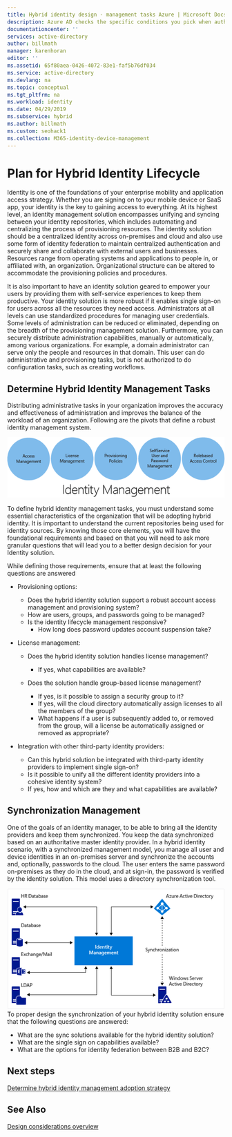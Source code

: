 ```yaml
---
title: Hybrid identity design - management tasks Azure | Microsoft Docs
description: Azure AD checks the specific conditions you pick when authenticating the user and before allowing access to the application with Conditional Access control.
documentationcenter: ''
services: active-directory
author: billmath
manager: karenhoran
editor: ''
ms.assetid: 65f80aea-0426-4072-83e1-faf5b76df034
ms.service: active-directory
ms.devlang: na
ms.topic: conceptual
ms.tgt_pltfrm: na
ms.workload: identity
ms.date: 04/29/2019
ms.subservice: hybrid
ms.author: billmath
ms.custom: seohack1
ms.collection: M365-identity-device-management
---
```

# Plan for Hybrid Identity Lifecycle
Identity is one of the foundations of your enterprise mobility and application access strategy. Whether you are signing on to your mobile device or SaaS app, your identity is the key to gaining access to everything. At its highest level, an identity management solution encompasses unifying and syncing between your identity repositories, which includes automating and centralizing the process of provisioning resources. The identity solution should be a centralized identity across on-premises and cloud and also use some form of identity federation to maintain centralized authentication and securely share and collaborate with external users and businesses. Resources range from operating systems and applications to people in, or affiliated with, an organization. Organizational structure can be altered to accommodate the provisioning policies and procedures.

It is also important to have an identity solution geared to empower your users by providing them with self-service experiences to keep them productive. Your identity solution is more robust if it enables single sign-on for users across all the resources they need access. Administrators at all levels can use standardized procedures for managing user credentials. Some levels of administration can be reduced or eliminated, depending on the breadth of the provisioning management solution. Furthermore, you can securely distribute administration capabilities, manually or automatically, among various organizations. For example, a domain administrator can serve only the people and resources in that domain. This user can do administrative and provisioning tasks, but is not authorized to do configuration tasks, such as creating workflows.

## Determine Hybrid Identity Management Tasks
Distributing administrative tasks in your organization improves the accuracy and effectiveness of administration and improves the balance of the workload of an organization. Following are the pivots that define a robust identity management system.

 ![identity management considerations](./media/plan-hybrid-identity-design-considerations/Identity_management_considerations.png)

To define hybrid identity management tasks, you must understand some essential characteristics of the organization that will be adopting hybrid identity. It is important to understand the current repositories being used for identity sources. By knowing those core elements, you will have the foundational requirements and based on that you will need to ask more granular questions that will lead you to a better design decision for your Identity solution.  

While defining those requirements, ensure that at least the following questions are answered

* Provisioning options: 
  
  * Does the hybrid identity solution support a robust account access management and provisioning system?
  * How are users, groups, and passwords going to be managed?
  * Is the identity lifecycle management responsive? 
    * How long does password updates account suspension take?
* License management: 
  
  * Does the hybrid identity solution handles license management?
    * If yes, what capabilities are available?
  * Does the solution handle group-based license management? 
  
    * If yes, is it possible to assign a security group to it? 
    * If yes, will the cloud directory automatically assign licenses to all the members of the group? 
    * What happens if a user is subsequently added to, or removed from the group, will a license be automatically assigned or removed as appropriate? 
* Integration with other third-party identity providers:
  * Can this hybrid solution be integrated with third-party identity providers to implement single sign-on?
  * Is it possible to unify all the different identity providers into a cohesive identity system?
  * If yes, how and which are they and what capabilities are available?

## Synchronization Management
One of the goals of an identity manager, to be able to bring all the identity providers and keep them synchronized. You keep the data synchronized based on an authoritative master identity provider. In a hybrid identity scenario, with a synchronized management model, you manage all user and device identities in an on-premises server and synchronize the accounts and, optionally, passwords to the cloud. The user enters the same password on-premises as they do in the cloud, and at sign-in, the password is verified by the identity solution. This model uses a directory synchronization tool.

![directory sync](./media/plan-hybrid-identity-design-considerations/Directory_synchronization.png)
To proper design the synchronization of your hybrid identity solution ensure that the following questions are answered:
*    What are the sync solutions available for the hybrid identity solution?
*    What are the single sign on capabilities available?
*    What are the options for identity federation between B2B and B2C?

## Next steps
[Determine hybrid identity management adoption strategy](plan-hybrid-identity-design-considerations-lifecycle-adoption-strategy.md)

## See Also
[Design considerations overview](plan-hybrid-identity-design-considerations-overview.md)

